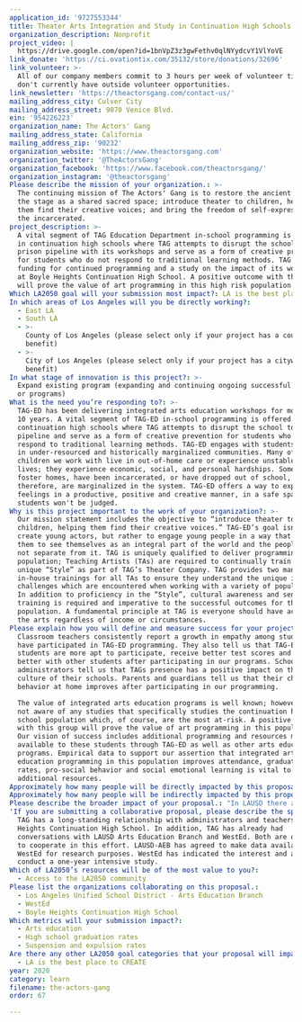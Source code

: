 ```yaml
---
application_id: '9727553344'
title: Theater Arts Integration and Study in Continuation High Schools
organization_description: Nonprofit
project_video: |
  https://drive.google.com/open?id=1bnVpZ3z3gwFethv0qlNYydcvY1VlYoVE
link_donate: 'https://ci.ovationtix.com/35132/store/donations/32696'
link_volunteer: >-
  All of our company members commit to 3 hours per week of volunteer time, so we
  don't currently have outside volunteer opportunities. 
link_newsletter: 'https://theactorsgang.com/contact-us/'
mailing_address_city: Culver City
mailing_address_street: 9070 Venice Blvd.
ein: '954226223'
organization_name: The Actors' Gang
mailing_address_state: California
mailing_address_zip: '90232'
organization_website: 'https://www.theactorsgang.com'
organization_twitter: '@TheActorsGang'
organization_facebook: 'https://www.facebook.com/theactorsgang/'
organization_instagram: '@theactorsgang'
Please describe the mission of your organization.: >-
  The continuing mission of The Actors' Gang is to restore the ancient sense of
  the stage as a shared sacred space; introduce theater to children, helping
  them find their creative voices; and bring the freedom of self-expression to
  the incarcerated. 
project_description: >-
  A vital segment of TAG Education Department in-school programming is offered
  in continuation high schools where TAG attempts to disrupt the school to
  prison pipeline with its workshops and serve as a form of creative prevention
  for students who do not respond to traditional learning methods. TAG seeks
  funding for continued programming and a study on the impact of its workshops
  at Boyle Heights Continuation High School. A positive outcome with this group
  will prove the value of art programming in this high risk population.
Which LA2050 goal will your submission most impact?: LA is the best place to LEARN
In which areas of Los Angeles will you be directly working?:
  - East LA
  - South LA
  - >-
    County of Los Angeles (please select only if your project has a countywide
    benefit)
  - >-
    City of Los Angeles (please select only if your project has a citywide
    benefit)
In what stage of innovation is this project?: >-
  Expand existing program (expanding and continuing ongoing successful projects
  or programs)
What is the need you’re responding to?: >-
  TAG-ED has been delivering integrated arts education workshops for more than
  10 years. A vital segment of TAG-ED in-school programming is offered in
  continuation high schools where TAG attempts to disrupt the school to prison
  pipeline and serve as a form of creative prevention for students who do not
  respond to traditional learning methods. TAG-ED engages with students who live
  in under-resourced and historically marginalized communities. Many of the
  children we work with live in out-of-home care or experience unstable home
  lives; they experience economic, social, and personal hardships. Some are in
  foster homes, have been incarcerated, or have dropped out of school, and,
  therefore, are marginalized in the system. TAG-ED offers a way to express
  feelings in a productive, positive and creative manner, in a safe space where
  students won't be judged. 
Why is this project important to the work of your organization?: >-
  Our mission statement includes the objective to “introduce theater to
  children, helping them find their creative voices.” TAG-ED’s goal isn’t to
  create young actors, but rather to engage young people in a way that allows
  them to see themselves as an integral part of the world and the people in it,
  not separate from it. TAG is uniquely qualified to deliver programming to this
  population; Teaching Artists (TAs) are required to continually train in our
  unique “Style” as part of TAG’s Theater Company. TAG provides two mandatory,
  in-house trainings for all TAs to ensure they understand the unique issues and
  challenges which are encountered when working with a variety of populations.
  In addition to proficiency in the “Style”, cultural awareness and sensitivity
  training is required and imperative to the successful outcomes for this
  population. A fundamental principle at TAG is everyone should have access to
  the arts regardless of income or circumstances.
Please explain how you will define and measure success for your project.: >
  Classroom teachers consistently report a growth in empathy among students who
  have participated in TAG-ED programming. They also tell us that TAG-ED
  students are more apt to participate, receive better test scores and get along
  better with other students after participating in our programs. School
  administrators tell us that TAGs presence has a positive impact on the entire
  culture of their schools. Parents and guardians tell us that their children’s
  behavior at home improves after participating in our programming. 

  The value of integrated arts education programs is well known; however, we are
  not aware of any studies that specifically studies the continuation high
  school population which, of course, are the most at-risk. A positive outcome
  with this group will prove the value of art programming in this population.
  Our vision of success includes additional programming and resources made
  available to these students through TAG-ED as well as other arts education
  programs. Empirical data to support our assertion that integrated arts
  education programming in this population improves attendance, graduation
  rates, pro-social behavior and social emotional learning is vital to acquire
  additional resources.
Approximately how many people will be directly impacted by this proposal?: '75'
Approximately how many people will be indirectly impacted by this proposal?: '2430'
Please describe the broader impact of your proposal.: "In LAUSD there are 41 continuation high schools with an enrollment of 2,430 students. TAG-ED currently has the resources to offer programming in two of those schools. Having PROOF of the positive impact of programming will theoretically change the way resources and programs are delivered to this population impacting the students, their families and the community.\n\n“Overall school culture has improved; students who do not relate positively or have had positive relationships in school have been able to cultivate an improved school experience while participating in the workshops.” \n-\tWanda Helton Robinson, Principal, Whitney Young Continuation High School\n"
'If you are submitting a collaborative proposal, please describe the specific role of partner organizations in the project.': >-
  TAG has a long-standing relationship with administrators and teachers at Boyle
  Heights Continuation High School. In addition, TAG has already had
  conversations with LAUSD Arts Education Branch and WestEd. Both are on board
  to cooperate in this effort. LAUSD-AEB has agreed to make data available to
  WestEd for research purposes. WestEd has indicated the interest and ability to
  conduct a one-year intensive study. 
Which of LA2050’s resources will be of the most value to you?:
  - Access to the LA2050 community
Please list the organizations collaborating on this proposal.:
  - Los Angeles Unified School District - Arts Education Branch
  - WestEd
  - Boyle Heights Continuation High School
Which metrics will your submission impact?:
  - Arts education
  - High school graduation rates
  - Suspension and expulsion rates
Are there any other LA2050 goal categories that your proposal will impact?:
  - LA is the best place to CREATE
year: 2020
category: learn
filename: the-actors-gang
order: 67

---
```

